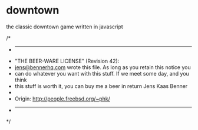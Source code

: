 downtown
========

the classic downtown game written in javascript


/*
 *  ----------------------------------------------------------------------------
 * "THE BEER-WARE LICENSE" (Revision 42):
 * <jens@bennerhq.com> wrote this file. As long as you retain this notice you
 * can do whatever you want with this stuff. If we meet some day, and you think
 * this stuff is worth it, you can buy me a beer in return Jens Kaas Benner
 *
 * Origin: http://people.freebsd.org/~phk/
 * ----------------------------------------------------------------------------
 */
